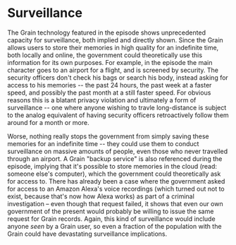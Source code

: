 # Surveillance

The Grain technology featured in the episode shows unprecedented capacity for
surveillance, both implied and directly shown. Since the Grain allows users to
store their memories in high quality for an indefinite time, both locally and
online, the government could theoretically use this information for its own
purposes. For example, in the episode the main character goes to an airport
for a flight, and is screened by security. The security officers don't check
his bags or search his body, instead asking for access to his memories --
the past 24 hours, the past week at a faster speed, and possibly the past
month at a still faster speed. For obvious reasons this is a blatant
privacy violation and ultimately a form of surveillance -- one where
anyone wishing to travle long-distance is subject to the analog equivalent
of having security officers retroactively follow them around for a month
or more.

Worse, nothing really stops the government from simply saving these
memories for an indefinite time -- they could use them to conduct
surveillance on massive amounts of people, even those who never travelled
through an airport. A Grain "backup service" is also referenced during the
episode, implying that it's possible to store memories in the cloud (read:
someone else's computer), which the government could theoretically ask for
access to. There has already been a case where the government asked for
access to an Amazon Alexa's voice recordings (which turned out not to
exist, because that's now how Alexa works) as part of a criminal
investigation – even though that request failed, it shows that even our
own government of the present would probably be willing to issue the same
request for Grain records. Again, this kind of surveillance would include
anyone *seen* by a Grain user, so even a fraction of the population with
the Grain could have devastating surveillance implications.
